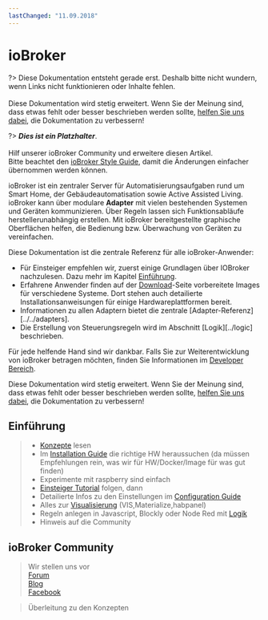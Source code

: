 ```yaml
---
lastChanged: "11.09.2018"
---
```


# ioBroker

?> Diese Dokumentation entsteht gerade erst. Deshalb bitte nicht wundern,
   wenn Links nicht funktionieren oder Inhalte fehlen.
   <br><br>
   Diese Dokumentation wird stetig erweitert. Wenn Sie der Meinung sind,
   dass etwas fehlt oder besser beschrieben werden sollte,
   [helfen Sie uns dabei][], die Dokumentation zu verbessern!

?> ***Dies ist ein Platzhalter***.
   <br><br>
   Hilf unserer ioBroker Community und erweitere diesen Artikel.  
   Bitte beachtet den [ioBroker Style Guide](community/styleguidedoc),
   damit die Änderungen einfacher übernommen werden können.


ioBroker ist ein zentraler Server für Automatisierungsaufgaben rund um Smart Home, der Gebäudeautomatisation sowie Active Assisted Living. ioBroker kann über modulare **Adapter** mit vielen bestehenden Systemen und Geräten kommunizieren. Über Regeln lassen sich Funktionsabläufe herstellerunabhängig erstellen. Mit ioBroker bereitgestellte graphische Oberflächen helfen, die Bedienung bzw. Überwachung von Geräten zu vereinfachen.

Diese Dokumentation ist die zentrale Referenz für alle ioBroker-Anwender:

* Für Einsteiger empfehlen wir, zuerst einige Grundlagen über IOBroker nachzulesen. Dazu mehr im Kapitel [Einführung](#Einführung).
* Erfahrene Anwender finden auf der [Download](../../download)-Seite vorbereitete Images für verschiedene Systeme. Dort stehen auch detailierte Installationsanweisungen für einige Hardwareplattformen bereit.
* Informationen zu allen Adaptern bietet die zentrale [Adapter-Referenz][../../adapters].
* Die Erstellung von Steuerungsregeln wird im Abschnitt [Logik][../logic] beschrieben.

Für jede helfende Hand sind wir dankbar. Falls Sie zur Weiterentwicklung von ioBroker betragen möchten, finden Sie Informationen im [Developer Bereich][].

Diese Dokumentation wird stetig erweitert. Wenn Sie der Meinung sind, dass etwas fehlt oder besser beschrieben werden sollte, [helfen Sie uns dabei][], die Dokumentation zu verbessern!

## Einführung

> - [Konzepte]() lesen
> - Im [Installation Guide]() die richtige HW heraussuchen (da müssen Empfehlungen rein, was wir für HW/Docker/Image für was gut finden)
> - Experimente mit raspberry sind einfach
> - [Einsteiger Tutorial]() folgen, dann
> - Detailierte Infos zu den Einstellungen im [Configuration Guide]()
> - Alles zur [Visualisierung]() (VIS,Materialize,habpanel)
> - Regeln anlegen in Javascript, Blockly oder Node Red mit [Logik]()
> - Hinweis auf die Community

## ioBroker Community

> Wir stellen uns vor  
    [Forum]()  
    [Blog]()  
    [Facebook]()

> Überleitung zu den Konzepten


[Download]: install/images
[Adapter-Referenz]: adapterref/adapterliste
[Logik]: logic/README
[Developer bereich]: dev/README
[helfen Sie uns dabei]: community/doc
